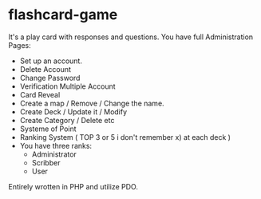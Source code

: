 # flashcard-game

It's a play card with responses and questions.
You have full Administration Pages:
- Set up an account.
- Delete Account
- Change Password
- Verification Multiple Account
- Card Reveal
- Create a map / Remove / Change the name.
- Create Deck / Update it / Modify
- Create Category / Delete etc
- Systeme of Point 
- Ranking System ( TOP 3 or 5 i don't remember x) at each deck )
- You have three ranks:
  - Administrator
  - Scribber
  - User

Entirely wrotten in PHP and utilize PDO.
